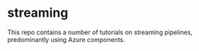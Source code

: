 # streaming
This repo contains a number of tutorials on streaming pipelines, predominantly using Azure components. 
